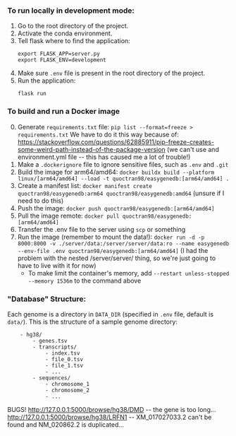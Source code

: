 ### To run locally in development mode:
1. Go to the root directory of the project.
2. Activate the conda environment.
3. Tell flask where to find the application:
    ```
    export FLASK_APP=server.py
    export FLASK_ENV=development
    ```
4. Make sure `.env` file is present in the root directory of the project.
5. Run the application:
    ```
    flask run
    ```

### To build and run a Docker image
0. Generate `requirements.txt` file: `pip list --format=freeze > requirements.txt`
We have to do it this way because of: https://stackoverflow.com/questions/62885911/pip-freeze-creates-some-weird-path-instead-of-the-package-version (we can't use and environment.yml file -- this has caused me a lot of trouble!)
1. Make a `.dockerignore` file to ignore sensitive files, such as `.env` and `.git`
2. Build the image for arm64/amd64: `docker buildx build --platform linux/[arm64/amd64] --load -t quoctran98/easygenedb:[arm64/amd64] .`
3. Create a manifest list: `docker manifest create quoctran98/easygenedb:arm64 quoctran98/easygenedb:amd64` (unsure if I need to do this)
4. Push the image: `docker push quoctran98/easygenedb:[arm64/amd64]`
5. Pull the image remote: `docker pull quoctran98/easygenedb:[arm64/amd64]`
6. Transfer the .env file to the server using `scp` or something
7. Run the image (remember to mount the data!): `docker run -d -p 8000:8000 -v ./server/data:/server/server/data:ro --name easygenedb --env-file .env quoctran98/easygenedb:[arm64/amd64]` (I had the problem with the nested /server/server/ thing, so we're just going to have to live with it for now)
    - To make limit the container's memory, add `--restart unless-stopped --memory 1536m` to the command above


### "Database" Structure:
Each genome is a directory in `DATA_DIR` (specified in `.env` file, default is `data/`).
This is the structure of a sample genome directory:
```
    - hg38/
        - genes.tsv
        - transcripts/
            - index.tsv
            - file_0.tsv
            - file_1.tsv
            - ...
        - sequences/
            - chromosome_1
            - chromosome_2
            - ...
```
BUGS!
http://127.0.0.1:5000/browse/hg38/DMD -- the gene is too long...
http://127.0.0.1:5000/browse/hg38/LRFN1 -- XM_017027033.2 can't be found and NM_020862.2 is duplicated...